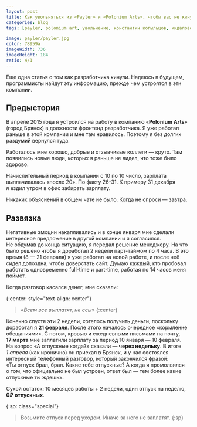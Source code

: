 ```yaml
---
layout: post
title: Как увольняться из «Payler» и «Polonium Arts», чтобы вас не кинули
categories: blog
tags: [payler, polonium art, увольнение, константин копыльцов, кидалово, обман, Брянск]

image: payler/payler.jpg
color: 78959a
imageWidth: 736
imageHeight: 184
ratio: 4/1
---
```


Еще одна статья о том как разработчика кинули. Надеюсь в будущем, программисты найдут эту информацию, прежде чем устроятся в эти компании.

## Предыстория

В апреле 2015 года я устроился на работу в компанию «**Polonium Arts**» (город Брянск) в должности фронтенд разработчика. Я уже работал раньше в этой компании и мне там нравилось. Поэтому я без долгих раздумий вернулся туда.

<!-- more -->

Работалось мне хорошо, добрые и отзывчивые коллеги — круто. Там появились новые люди, которых я раньше не видел, что тоже было здорово.

Начислительный период в компании с 10 по 10 число, зарплата выплачивалась «после 20». По факту 26-31. К примеру 31 декабря я ездил утром в офис забирать зарплату.

Никаких объяснений в общем чате не было. Когда не спроси — завтра.

## Развязка

Негативные эмоции накапливались и в конце января мне сделали интересное предложение в другой компании и я согласился. Не обдумав до конца ситуацию, я передал решение менеджеру. На что было решено чтобы я доработал 2 недели парт-таймом по 4 часа. В это время (8 — 21 февраля) я уже работал на новой работе, и после неё сидел допоздна, чтобы доверстать сайт. Думаю каждый, кто пробовал работать одновременно full-time и part-time, работая по 14 часов меня поймет.

Когда разговор касался денег, мне сказали:

{:center: style="text-align: center"}
> «_Всем все выплатят, не ссы_»
{:center}

Конечно спустя эти 2 недели, хотелось получить деньги, поскольку доработал я **21 февраля**. После этого началось очередное «кормление обещаниями». С потом, кровью и ежедневными письмами на почту, **17 марта** мне заплатили зарплату за период 10 января — 10 февраля. На вопрос «А отпускные когда?» сказали — **через недельку**. В итоге *1 апреля* (как иронично) он приехал в Брянск, и у нас состоялся интересный телефонный разговор, который закончился фразой: «Ты отпуск брал, брал. Какие тебе отпускные? А когда я промолвился о том, что официально не был устроен, ответ был — тем более какие отпускные ты ждешь».

Сухой остаток: 10 месяцев работы + 2 недели, один отпуск на неделю, **0₽ отпускных**.

{:sp: class="special"}
>   Возьмите отпуск перед уходом.
>   Иначе за него не заплатят.
{:sp}

[1]: https://www.facebook.com/kopyltsov/posts/10206292728100800
